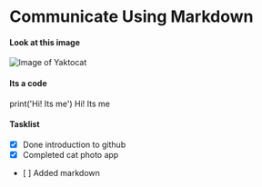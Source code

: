 # Communicate Using Markdown
#### Look at this image
![Image of Yaktocat](https://octodex.github.com/images/yaktocat.png)
#### Its a code 

print('Hi! Its me')
Hi! Its me

#### Tasklist  
- [x] Done introduction to github
- [x] Completed cat photo app
- [ ] Added markdown
